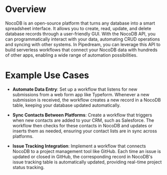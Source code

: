 # Overview

NocoDB is an open-source platform that turns any database into a smart spreadsheet interface. It allows you to create, read, update, and delete database records through a user-friendly GUI. With the NocoDB API, you can programmatically interact with your data, automating CRUD operations and syncing with other systems. In Pipedream, you can leverage this API to build serverless workflows that connect your NocoDB data with hundreds of other apps, enabling a wide range of automation possibilities.

# Example Use Cases

- **Automate Data Entry**: Set up a workflow that listens for new submissions from a web form app like Typeform. Whenever a new submission is received, the workflow creates a new record in a NocoDB table, keeping your database updated automatically.

- **Sync Contacts Between Platforms**: Create a workflow that triggers when new contacts are added to your CRM, such as Salesforce. The workflow then checks for these contacts in NocoDB and updates or inserts them as needed, ensuring your contact lists are in sync across platforms.

- **Issue Tracking Integration**: Implement a workflow that connects NocoDB to a project management tool like GitHub. Each time an issue is updated or closed in GitHub, the corresponding record in NocoDB's issue tracking table is automatically updated, providing real-time project status tracking.
